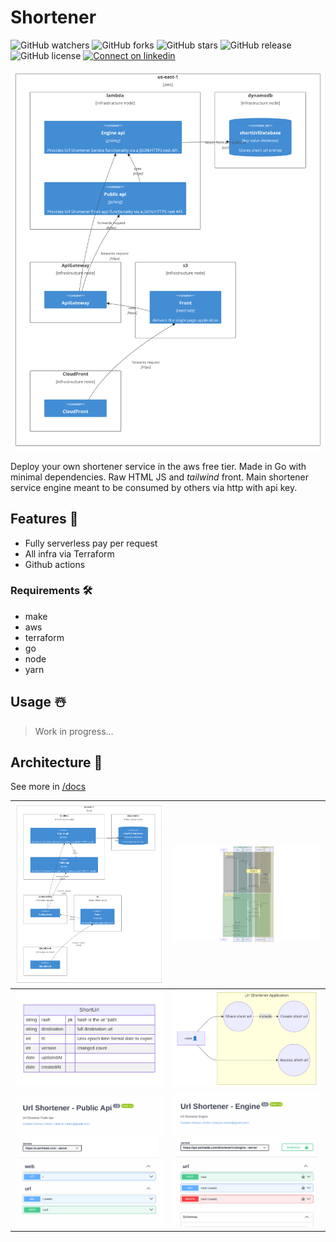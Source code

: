 # Shortener

![GitHub watchers](https://img.shields.io/github/watchers/vzsoares/shortener?style=for-the-badge)
![GitHub forks](https://img.shields.io/github/forks/vzsoares/shortener?style=for-the-badge)
![GitHub stars](https://img.shields.io/github/stars/vzsoares/shortener?style=for-the-badge)
![GitHub release](https://img.shields.io/github/v/release/vzsoares/shortener?style=for-the-badge)
![GitHub license](https://img.shields.io/github/license/vzsoares/shortener?style=for-the-badge)
[![Connect on linkedin](https://img.shields.io/badge/Connect-grey?style=for-the-badge&logo=linkedin)](https://www.linkedin.com/in/vinicius-zenha/)

<p align="center">
<img src="./static/hero.jpg" width="500px">
</p>

Deploy your own shortener service in the aws free tier. Made in Go with minimal dependencies. Raw HTML JS and _tailwind_ front. Main shortener service engine meant to be consumed by others via http with api key.

## Features 📃

-   Fully serverless pay per request
-   All infra via Terraform
-   Github actions

### Requirements 🛠️

-   make
-   aws
-   terraform
-   go
-   node
-   yarn

## Usage ☃️

> Work in progress...

## Architecture 🎨

See more in [/docs](/docs)

| ![deployment](./static/hero.jpg)                   | ![sequence](./static/sequence_ex.png)                   |
| -------------------------------------------------------------------------------------------------------------------- | ---------------------------------------------------------------------------------------------------------------------- |
| ![entity](./static/entity_ex.png)                | ![Settings Light](./static/usecase_ex.png)                |
| ![Search Dark](./static/swagger_public_ex.png)                    | ![Search Light](./static/swagger_engine_ex.png)                    |



